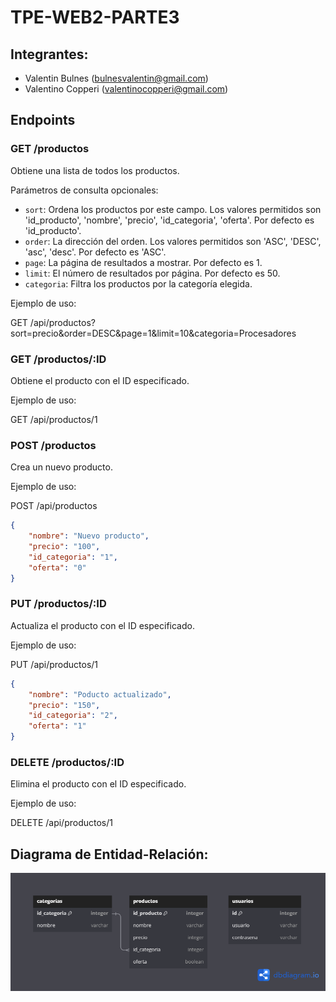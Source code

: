 # TPE-WEB2-PARTE3

## Integrantes:
 - Valentin Bulnes (bulnesvalentin@gmail.com)
 - Valentino Copperi (valentinocopperi@gmail.com)

## Endpoints

### GET /productos

Obtiene una lista de todos los productos.

Parámetros de consulta opcionales:
- `sort`: Ordena los productos por este campo. Los valores permitidos son 'id_producto', 'nombre', 'precio', 'id_categoria', 'oferta'. Por defecto es 'id_producto'.
- `order`: La dirección del orden. Los valores permitidos son 'ASC', 'DESC', 'asc', 'desc'. Por defecto es 'ASC'.
- `page`: La página de resultados a mostrar. Por defecto es 1.
- `limit`: El número de resultados por página. Por defecto es 50.
- `categoria`: Filtra los productos por la categoría elegida.

Ejemplo de uso:

GET /api/productos?sort=precio&order=DESC&page=1&limit=10&categoria=Procesadores


### GET /productos/:ID

Obtiene el producto con el ID especificado.

Ejemplo de uso:

GET /api/productos/1


### POST /productos

Crea un nuevo producto.

Ejemplo de uso:

POST /api/productos
```json
{
    "nombre": "Nuevo producto",
    "precio": "100",
    "id_categoria": "1",
    "oferta": "0"
}
```


### PUT /productos/:ID

Actualiza el producto con el ID especificado.

Ejemplo de uso:

PUT /api/productos/1
```json
{
    "nombre": "Poducto actualizado",
    "precio": "150",
    "id_categoria": "2",
    "oferta": "1"
}
```


### DELETE /productos/:ID

Elimina el producto con el ID especificado.

Ejemplo de uso:

DELETE /api/productos/1

## Diagrama de Entidad-Relación:
![Diagrama de Entidad Relacion](https://github.com/ValentinBulnes/TPE-WEB2-PARTE3/blob/main/Diagrama%20de%20Entidad%20Relacion.png)
